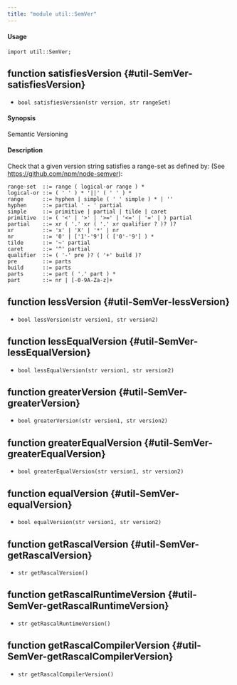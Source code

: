 ```yaml
---
title: "module util::SemVer"
---
```


#### Usage

`import util::SemVer;`

## function satisfiesVersion {#util-SemVer-satisfiesVersion}

* ``bool satisfiesVersion(str version, str rangeSet)``

#### Synopsis

Semantic Versioning
#### Description

Check that a given version string satisfies a range-set as defined by:
(See https://github.com/npm/node-semver):
``````
range-set  ::= range ( logical-or range ) *
logical-or ::= ( ' ' ) * '||' ( ' ' ) *
range      ::= hyphen | simple ( ' ' simple ) * | ''
hyphen     ::= partial ' - ' partial
simple     ::= primitive | partial | tilde | caret
primitive  ::= ( '<' | '>' | '>=' | '<=' | '=' | ) partial
partial    ::= xr ( '.' xr ( '.' xr qualifier ? )? )?
xr         ::= 'x' | 'X' | '*' | nr
nr         ::= '0' | ['1'-'9'] ( ['0'-'9'] ) *
tilde      ::= '~' partial
caret      ::= '^' partial
qualifier  ::= ( '-' pre )? ( '+' build )?
pre        ::= parts
build      ::= parts
parts      ::= part ( '.' part ) *
part       ::= nr | [-0-9A-Za-z]+
``````

## function lessVersion {#util-SemVer-lessVersion}

* ``bool lessVersion(str version1, str version2)``

## function lessEqualVersion {#util-SemVer-lessEqualVersion}

* ``bool lessEqualVersion(str version1, str version2)``

## function greaterVersion {#util-SemVer-greaterVersion}

* ``bool greaterVersion(str version1, str version2)``

## function greaterEqualVersion {#util-SemVer-greaterEqualVersion}

* ``bool greaterEqualVersion(str version1, str version2)``

## function equalVersion {#util-SemVer-equalVersion}

* ``bool equalVersion(str version1, str version2)``

## function getRascalVersion {#util-SemVer-getRascalVersion}

* ``str getRascalVersion()``

## function getRascalRuntimeVersion {#util-SemVer-getRascalRuntimeVersion}

* ``str getRascalRuntimeVersion()``

## function getRascalCompilerVersion {#util-SemVer-getRascalCompilerVersion}

* ``str getRascalCompilerVersion()``

